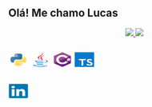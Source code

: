 ## Olá! Me chamo Lucas


  
<div align="center">
  <a href="https://github.com/anuraghazra/github-readme-stats">
    <img height="180em" src="https://github-readme-stats.vercel.app/api?username=LucasSerafim147&theme=dark&show_icons=True" />
  </a>
  <a href="https://github.com/anuraghazra/convoychat">
    <img height="180em" src="https://github-readme-stats.vercel.app/api/top-langs?username=LucasSerafim147&layout=compact&langs_count=8&card_width=320&theme=dark" />
  </a>
</div>


## 

<p align="left">
    <img src="https://raw.githubusercontent.com/devicons/devicon/master/icons/python/python-original.svg" alt="Python" width="40" height="30" />
    <img src="https://raw.githubusercontent.com/devicons/devicon/master/icons/java/java-original.svg" alt="Java" width="40" height="30" />
    <img src="https://raw.githubusercontent.com/devicons/devicon/master/icons/csharp/csharp-original.svg" alt="C#" width="40" height="30" />
    <img src="https://raw.githubusercontent.com/devicons/devicon/master/icons/typescript/typescript-original.svg" alt="TypeScript" width="40" height="30" />
</p>

##
<p align="left">
    <a href="https://www.linkedin.com/in/lucas-henrique-77b0aa2aa/">
        <img src="https://raw.githubusercontent.com/devicons/devicon/master/icons/linkedin/linkedin-original.svg" alt="LinkedIn" width="40" height="30" />   
</p>







